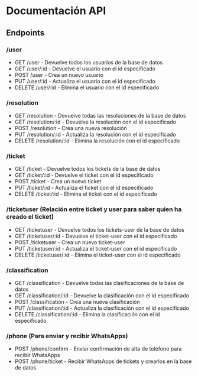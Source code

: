 # Documentación API

## Endpoints
### /user
- GET /user - Devuelve todos los usuarios de la base de datos
- GET /user/:id - Devuelve el usuario con el id especificado
- POST /user - Crea un nuevo usuario
- PUT /user/:id - Actualiza el usuario con el id especificado
- DELETE /user/:id - Elimina el usuario con el id especificado

### /resolution
- GET /resolution - Devuelve todas las resoluciones de la base de datos
- GET /resolution/:id - Devuelve la resolución con el id especificado
- POST /resolution - Crea una nueva resolución
- PUT /resolution/:id - Actualiza la resolución con el id especificado
- DELETE /resolution/:id - Elimina la resolución con el id especificado

### /ticket
- GET /ticket - Devuelve todos los tickets de la base de datos
- GET /ticket/:id - Devuelve el ticket con el id especificado
- POST /ticket - Crea un nuevo ticket
- PUT /ticket/:id - Actualiza el ticket con el id especificado
- DELETE /ticket/:id - Elimina el ticket con el id especificado

### /ticketuser (Relación entre ticket y user para saber quien ha creado el ticket)
- GET /ticketuser - Devuelve todos los tickets-user de la base de datos
- GET /ticketuser/:id - Devuelve el ticket-user con el id especificado
- POST /ticketuser - Crea un nuevo ticket-user
- PUT /ticketuser/:id - Actualiza el ticket-user con el id especificado
- DELETE /ticketuser/:id - Elimina el ticket-user con el id especificado

### /classification
- GET /classification - Devuelve todas las clasificaciones de la base de datos
- GET /classification/:id - Devuelve la clasificación con el id especificado
- POST /classification - Crea una nueva clasificación
- PUT /classification/:id - Actualiza la clasificación con el id especificado
- DELETE /classification/:id - Elimina la clasificación con el id especificado

### /phone (Para enviar y recibir WhatsApps)
- POST /phone/confirm - Enviar confirmación de alta de teléfono para recibir WhatsApps
- POST /phone/ticket - Recibir WhatsApps de tickets y crearlos en la base de datos